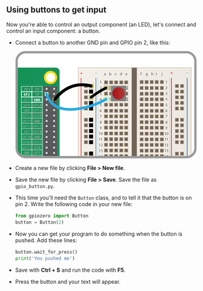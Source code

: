 ## Using buttons to get input

Now you're able to control an output component (an LED), let's connect and control an input component: a button.

+ Connect a button to another GND pin and GPIO pin 2, like this:

    ![](images/button.png)

+ Create a new file by clicking **File > New file**.

+ Save the new file by clicking **File > Save**. Save the file as `gpio_button.py`.

+ This time you'll need the `Button` class, and to tell it that the button is on pin 2. Write the following code in your new file:

    ```python
    from gpiozero import Button
    button = Button(2)
    ```

+ Now you can get your program to do something when the button is pushed. Add these lines:

    ```python
    button.wait_for_press()
    print('You pushed me')
    ```

+ Save with **Ctrl + S** and run the code with **F5**.

+ Press the button and your text will appear.
